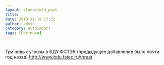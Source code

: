 ```yaml
---
layout: zlonov/old_post
title: 
date: 2019-11-15 17:32
author: admin
category: autoimport
tags: [Постинки]
---
```

<!-- wp:image {"id":73544, "align": "center"} -->
<div class="wp-block-image"><figure class="aligncenter"><img src="/assets/uploads/%D0%A1%D0%BD%D0%B8%D0%BC%D0%BE%D0%BA-%D1%8D%D0%BA%D1%80%D0%B0%D0%BD%D0%B0-2019-11-15-%D0%B2-17.29.35.png" alt="" class="wp-image-73544" /></figure></div>
<!-- /wp:image -->


Три новых угрозы в БДУ ФСТЭК (предыдущее добавление было почти год назад) <a href="http://www.bdu.fstec.ru/threat">http://www.bdu.fstec.ru/threat</a>

